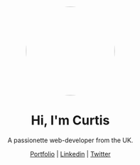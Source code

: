 <div align="center"><img width="200px" style="border-radius:50%" src="https://avatars.githubusercontent.com/u/16779611?v=4"></div>
<h1 align="center">Hi, I'm Curtis</h1>
<p align="center">A passionette web-developer from the UK.</p>
<p align="center"><a href="#">Portfolio</a> | <a href="#">Linkedin</a> | <a href="#">Twitter</a></p>

<!--
**mvpcurtis/mvpcurtis** is a ✨ _special_ ✨ repository because its `README.md` (this file) appears on your GitHub profile.

Here are some ideas to get you started:

- 🔭 I’m currently working on ...
- 🌱 I’m currently learning ...
- 👯 I’m looking to collaborate on ...
- 🤔 I’m looking for help with ...
- 💬 Ask me about ...
- 📫 How to reach me: ...
- 😄 Pronouns: ...
- ⚡ Fun fact: ...
-->
